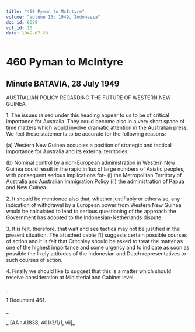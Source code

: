 ```yaml
---
title: "460 Pyman to McIntyre"
volume: "Volume 15: 1949, Indonesia"
doc_id: 6629
vol_id: 15
date: 1949-07-28
---
```


# 460 Pyman to McIntyre

## Minute BATAVIA, 28 July 1949

AUSTRALIAN POLICY REGARDING THE FUTURE OF WESTERN NEW GUINEA

1\. The issues raised under this heading appear to us to be of critical importance for Australia. They could become also in a very short space of time matters which would involve dramatic attention in the Australian press. We feel these statements to be accurate for the following reasons:-

(a) Western New Guinea occupies a position of strategic and tactical importance for Australia and its external territories.

(b) Nominal control by a non-European administration in Western New Guinea could result in the rapid influx of large numbers of Asiatic peoples, with consequent serious implications for- (i) the Metropolitan Territory of Australia and Australian Immigration Policy (ii) the administration of Papua and New Guinea.

2\. It should be mentioned also that, whether justifiably or otherwise, any indication of withdrawal by a European power from Western New Guinea would be calculated to lead to serious questioning of the approach the Government has adopted to the Indonesian-Netherlands dispute.

3\. It is felt, therefore, that wait and see tactics may not be justified in the present situation. The attached cable [1] suggests certain possible courses of action and it is felt that Critchley should be asked to treat the matter as one of the highest importance and some urgency and to indicate as soon as possible the likely attitudes of the Indonesian and Dutch representatives to such courses of action.

4\. Finally we should like to suggest that this is a matter which should receive consideration at Ministerial and Cabinet level.

_

1 Document 461.

_

_ [AA : A1838, 401/3/1/1, vii]_
